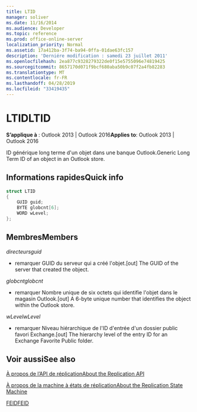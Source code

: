 ```yaml
---
title: LTID
manager: soliver
ms.date: 11/16/2014
ms.audience: Developer
ms.topic: reference
ms.prod: office-online-server
localization_priority: Normal
ms.assetid: 17a412ba-3f74-ba94-0ffa-01dae63fc157
description: 'Derniére modification : samedi 23 juillet 2011'
ms.openlocfilehash: 2ea877c9328279322de0f15e5755096e74819425
ms.sourcegitcommit: 8657170d071f9bcf680aba50b9c07f2a4fb82283
ms.translationtype: MT
ms.contentlocale: fr-FR
ms.lasthandoff: 04/28/2019
ms.locfileid: "33419435"
---
```

# <a name="ltid"></a><span data-ttu-id="13232-103">LTID</span><span class="sxs-lookup"><span data-stu-id="13232-103">LTID</span></span>

  
  
<span data-ttu-id="13232-104">**S’applique à** : Outlook 2013 | Outlook 2016</span><span class="sxs-lookup"><span data-stu-id="13232-104">**Applies to**: Outlook 2013 | Outlook 2016</span></span> 
  
<span data-ttu-id="13232-105">ID générique long terme d'un objet dans une banque Outlook.</span><span class="sxs-lookup"><span data-stu-id="13232-105">Generic Long Term ID of an object in an Outlook store.</span></span>
  
## <a name="quick-info"></a><span data-ttu-id="13232-106">Informations rapides</span><span class="sxs-lookup"><span data-stu-id="13232-106">Quick info</span></span>

```cpp
struct LTID 
{ 
    GUID guid; 
    BYTE globcnt[6]; 
    WORD wLevel; 
};
```

## <a name="members"></a><span data-ttu-id="13232-107">Membres</span><span class="sxs-lookup"><span data-stu-id="13232-107">Members</span></span>

 <span data-ttu-id="13232-108">_directeurs_</span><span class="sxs-lookup"><span data-stu-id="13232-108">_guid_</span></span>
  
- <span data-ttu-id="13232-109">remarquer GUID du serveur qui a créé l'objet.</span><span class="sxs-lookup"><span data-stu-id="13232-109">[out] The GUID of the server that created the object.</span></span>
    
 <span data-ttu-id="13232-110">_globcnt_</span><span class="sxs-lookup"><span data-stu-id="13232-110">_globcnt_</span></span>
  
- <span data-ttu-id="13232-111">remarquer Nombre unique de six octets qui identifie l'objet dans le magasin Outlook.</span><span class="sxs-lookup"><span data-stu-id="13232-111">[out] A 6-byte unique number that identifies the object within the Outlook store.</span></span>
    
 <span data-ttu-id="13232-112">_wLevel_</span><span class="sxs-lookup"><span data-stu-id="13232-112">_wLevel_</span></span>
  
- <span data-ttu-id="13232-113">remarquer Niveau hiérarchique de l'ID d'entrée d'un dossier public favori Exchange.</span><span class="sxs-lookup"><span data-stu-id="13232-113">[out] The hierarchy level of the entry ID for an Exchange Favorite Public folder.</span></span>
    
## <a name="see-also"></a><span data-ttu-id="13232-114">Voir aussi</span><span class="sxs-lookup"><span data-stu-id="13232-114">See also</span></span>



[<span data-ttu-id="13232-115">À propos de l’API de réplication</span><span class="sxs-lookup"><span data-stu-id="13232-115">About the Replication API</span></span>](about-the-replication-api.md)
  
[<span data-ttu-id="13232-116">À propos de la machine à états de réplication</span><span class="sxs-lookup"><span data-stu-id="13232-116">About the Replication State Machine</span></span>](about-the-replication-state-machine.md)
  
[<span data-ttu-id="13232-117">FEID</span><span class="sxs-lookup"><span data-stu-id="13232-117">FEID</span></span>](feid.md)

